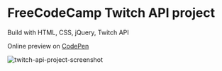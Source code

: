 # FreeCodeCamp Twitch API project

Build with HTML, CSS, jQuery, Twitch API

Online preview on [CodePen](https://codepen.io/Necelentano/full/vJEqQw/)

![twitch-api-project-screenshot](https://user-images.githubusercontent.com/20335885/47715151-8fe8fd80-dc47-11e8-823a-336c01304038.png)